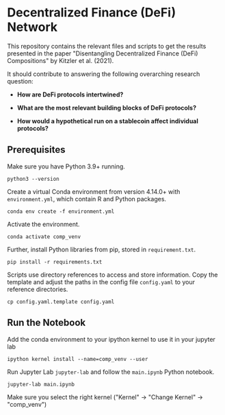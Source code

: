 # Decentralized Finance (DeFi) Network

This repository contains the relevant files and scripts to get the results presented in the paper "Disentangling Decentralized Finance (DeFi) Compositions" by Kitzler et al. (2021).

It should contribute to answering the following overarching research question:

- **How are DeFi protocols intertwined?**

- **What are the most relevant building blocks of DeFi protocols?**

- **How would a hypothetical run on a stablecoin affect individual protocols?**


## Prerequisites

Make sure you have Python 3.9+ running.

	python3 --version

Create a virtual Conda environment from version 4.14.0+ with `environment.yml`, which contain R and Python packages.

    conda env create -f environment.yml

Activate the environment.

    conda activate comp_venv

Further, install Python libraries from pip, stored in `requirement.txt`.

    pip install -r requirements.txt
    
Scripts use directory references to access and store information. 
Copy the template and adjust the paths in the config file `config.yaml` to your reference directories.

	cp config.yaml.template config.yaml
	
## Run the Notebook

Add the conda environment to your ipython kernel to use it in your jupyter lab

    ipython kernel install --name=comp_venv --user
    
Run Jupyter Lab `jupyter-lab` and follow the `main.ipynb` Python notebook.

	jupyter-lab main.ipynb 

Make sure you select the right kernel ("Kernel" -> "Change Kernel" -> "comp_venv")

